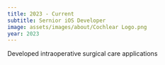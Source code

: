 ```yaml
---
title: 2023 - Current
subtitle: Sernior iOS Developer
image: assets/images/about/Cochlear Logo.png
year: 2023
---
```


Developed intraoperative surgical care applications

<!-- 
Involed in the development of SmartNav- an application used during cochlear implant surgery to improve patient outcomes.
 -->
